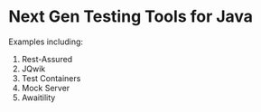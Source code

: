 # Next Gen Testing Tools for Java

Examples including:
1. Rest-Assured
2. JQwik
3. Test Containers
4. Mock Server
5. Awaitility
